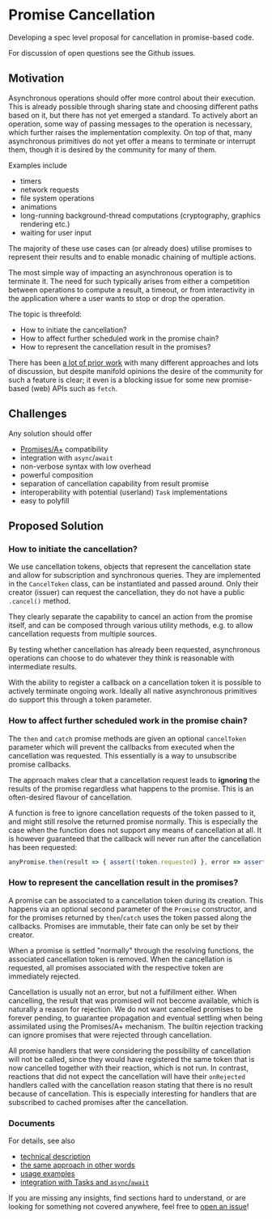 # Promise Cancellation

Developing a spec level proposal for cancellation in promise-based code.

For discussion of open questions see the Github issues.

## Motivation

Asynchronous operations should offer more control about their execution.
This is already possible through sharing state and choosing different paths based on it,
but there has not yet emerged a standard.
To actively abort an operation, some way of passing messages to the operation is necessary,
which further raises the implementation complexity.
On top of that, many asynchronous primitives do not yet offer a means to terminate or interrupt them,
though it is desired by the community for many of them.

Examples include

* timers
* network requests
* file system operations
* animations
* long-running background-thread computations (cryptography, graphics rendering etc.)
* waiting for user input

The majority of these use cases can (or already does) utilise promises to represent their results
and to enable monadic chaining of multiple actions.

The most simple way of impacting an asynchronous operation is to terminate it.
The need for such typically arises from either a competition between operations to compute a result,
a timeout, or from interactivity in the application where a user wants to stop or drop the operation.

The topic is threefold:

* How to initiate the cancellation?
* How to affect further scheduled work in the promise chain?
* How to represent the cancellation result in the promises?

There has been [a lot of prior work](prior_work.md) with many different approaches
and lots of discussion, but despite manifold opinions the desire of the community
for such a feature is clear;
it even is a blocking issue for some new promise-based (web) APIs such as `fetch`.

## Challenges

Any solution should offer

* [Promises/A+](http://promisesaplus.com/) compatibility
* integration with `async`/`await`
* non-verbose syntax with low overhead
* powerful composition
* separation of cancellation capability from result promise
* interoperability with potential (userland) `Task` implementations
* easy to polyfill

## Proposed Solution

### How to initiate the cancellation? ###

We use cancellation tokens, objects that represent the cancellation state and allow for subscription and synchronous queries.
They are implemented in the `CancelToken` class, can be instantiated and passed around.
Only their creator (issuer) can request the cancellation, they do not have a public `.cancel()` method.

They clearly separate the capability to cancel an action from the promise itself,
and can be composed through various utility methods, e.g. to allow cancellation requests from multiple sources.

By testing whether cancellation has already been requested, asynchronous operations can choose
to do whatever they think is reasonable with intermediate results.

With the ability to register a callback on a cancellation token it is possible to actively terminate ongoing work.
Ideally all native asynchronous primitives do support this through a token parameter.

### How to affect further scheduled work in the promise chain? ###

The `then` and `catch` promise methods are given an optional `cancelToken` parameter
which will prevent the callbacks from executed when the cancellation was requested.
This essentially is a way to unsubscribe promise callbacks.

The approach makes clear that a cancellation request leads to **ignoring** the results of the promise
regardless what happens to the promise. This is an often-desired flavour of cancellation.

A function is free to ignore cancellation requests of the token passed to it, and might still resolve the returned promise normally.
This is especially the case when the function does not support any means of cancellation at all.
It is however guaranteed that the callback will never run after the cancellation has been requested:
```javascript
anyPromise.then(result => { assert(!token.requested) }, error => assert(!token.requested), token);
```

### How to represent the cancellation result in the promises? ###

A promise can be associated to a cancellation token during its creation.
This happens via an optional second parameter of the `Promise` constructor,
and for the promises returned by `then`/`catch` uses the token passed along the callbacks.
Promises are immutable, their fate can only be set by their creator.

When a promise is settled "normally" through the resolving functions, the associated cancellation token is removed.
When the cancellation is requested, all promises associated with the respective token are immediately rejected.

Cancellation is usually not an error, but not a fulfillment either.
When cancelling, the result that was promised will not become available, which is naturally a reason for rejection.
We do not want cancelled promises to be forever pending,
to guarantee propagation and eventual settling when being assimilated using the Promises/A+ mechanism.
The builtin rejection tracking can ignore promises that were rejected through cancellation.

All promise handlers that were considering the possibility of cancellation will not be called,
since they would have registered the same token that is now cancelled together with their reaction, which is not run.
In contrast, reactions that did not expect the cancellation will have their `onRejected` handlers called
with the cancellation reason stating that there is no result because of cancellation.
This is especially interesting for handlers that are subscribed to cached promises after the cancellation.

### Documents

For details, see also

* [technical description](API.md)
* [the same approach in other words](third_state.md)
* [usage examples](examples.md)
* [integration with Tasks and `async`/`await`](enhancements.md)

If you are missing any insights, find sections hard to understand, or are looking for something not covered anywhere,
feel free to [open an issue](//github.com/bergus/promise-cancellation/issues/new)!